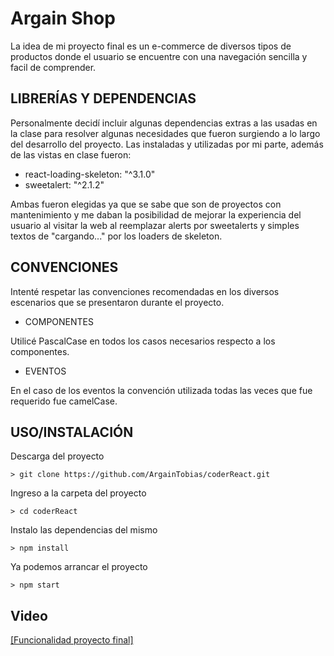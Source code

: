 # Argain Shop

La idea de mi proyecto final es un e-commerce de diversos tipos de productos donde el usuario se encuentre con una navegación sencilla y facil de comprender.

## LIBRERÍAS Y DEPENDENCIAS

Personalmente decidí incluir algunas dependencias extras a las usadas en la clase para resolver algunas necesidades que fueron surgiendo a lo largo del desarrollo del proyecto. Las instaladas y utilizadas por mi parte, además de las vistas en clase fueron:

* react-loading-skeleton: "^3.1.0"
* sweetalert: "^2.1.2"

Ambas fueron elegidas ya que se sabe que son de proyectos con mantenimiento y me daban la posibilidad de mejorar la experiencia del usuario al visitar la web al reemplazar alerts por sweetalerts y simples textos de "cargando..." por los loaders de skeleton.

## CONVENCIONES

Intenté respetar las convenciones recomendadas en los diversos escenarios que se presentaron durante el proyecto.

* COMPONENTES

Utilicé PascalCase en todos los casos necesarios respecto a los componentes.

* EVENTOS

En el caso de los eventos la convención utilizada todas las veces que fue requerido fue camelCase.

## USO/INSTALACIÓN

Descarga del proyecto
```
> git clone https://github.com/ArgainTobias/coderReact.git
```
Ingreso a la carpeta del proyecto
```
> cd coderReact
```

Instalo las dependencias del mismo
```
> npm install
```

Ya podemos arrancar el proyecto
```
> npm start
```


## Video

[[Funcionalidad proyecto final]](https://youtu.be/uD4OTPEbOe4)